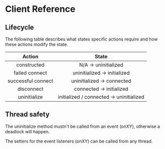 # Client Reference

## Lifecycle

The following table describes what states specific actions require
and how these actions modify the state.

| Action | State |
| :---: | :---: |
| constructed | N/A -> uninitialized |
| failed connect | uninitialized -> initialized |
| successful connect | uninitialized -> connected |
| disconnect | connected -> initialized |
| uninitialize | initialized / connected -> uninitialized |

## Thread safety

The uninitialize method mustn't be called from an event (onXY),
otherwise a deadlock will happen.

The setters for the event listeners (onXY) can be called from any thread.
